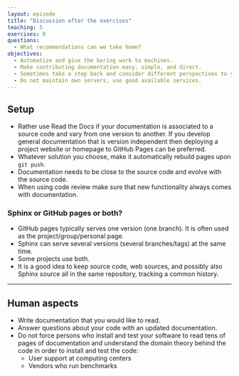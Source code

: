 ```yaml
---
layout: episode
title: "Discussion after the exercises"
teaching: 5
exercises: 0
questions:
  - What recommendations can we take home?
objectives:
  - Automatize and give the boring work to machines.
  - Make contributing documentation easy, simple, and direct.
  - Sometimes take a step back and consider different perspectives to your documentation.
  - Do not maintain own servers, use good available services.
---
```


## Setup

- Rather use Read the Docs if your documentation is associated to a source code and vary from one version to another. If you develop general documentation that is version independent then deploying a project website or homepage to GitHub Pages can be preferred.
- Whatever solution you choose, make it automatically rebuild pages upon `git push`.
- Documentation needs to be close to the source code and evolve with the source code.
- When using code review make sure that new functionality always comes with documentation.


### Sphinx or GitHub pages or both?

- GitHub pages typically serves one version (one branch). It is often used as the project/group/personal page.
- Sphinx can serve several versions (several branches/tags) at the same time.
- Some projects use both.
- It is a good idea to keep source code, web sources, and possibly also Sphinx source all in the same repository, tracking a common history.

---

## Human aspects

- Write documentation that you would like to read.
- Answer questions about your code with an updated documentation.
- Do not force persons who install and test your software to read
  tens of pages of documentation and understand the domain theory behind the code
  in order to install and test the code:
    - User support at computing centers
    - Vendors who run benchmarks
